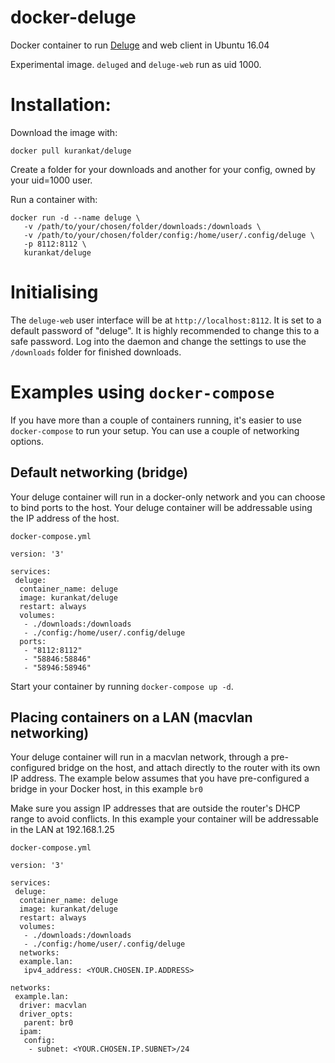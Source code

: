 # docker-deluge
Docker container to run [Deluge](http://deluge-torrent.org/) and web client in Ubuntu 16.04

Experimental image. `deluged` and `deluge-web` run as uid 1000.

# Installation:

Download the image with:

```
docker pull kurankat/deluge
```

Create a folder for your downloads and another for your config, owned by your uid=1000 user.

Run a container with:

```
docker run -d --name deluge \
   -v /path/to/your/chosen/folder/downloads:/downloads \
   -v /path/to/your/chosen/folder/config:/home/user/.config/deluge \
   -p 8112:8112 \
   kurankat/deluge
```

# Initialising

The `deluge-web` user interface will be at `http://localhost:8112`. It is set to a default password of "deluge". It is highly recommended to change this to a safe password. Log into the daemon and change the settings to use the `/downloads` folder for finished downloads.

# Examples using `docker-compose`

If you have more than a couple of containers running, it's easier to use `docker-compose` to run your setup. You can use a couple of networking options.

## Default networking (bridge)

Your deluge container will run in a docker-only network and you can choose to bind ports to the host. Your deluge container will be addressable using the IP address of the host.

`docker-compose.yml`

```
version: '3'

services:
 deluge:
  container_name: deluge
  image: kurankat/deluge
  restart: always
  volumes:
   - ./downloads:/downloads
   - ./config:/home/user/.config/deluge
  ports:
   - "8112:8112"
   - "58846:58846"
   - "58946:58946"
```

Start your container by running `docker-compose up -d`.

## Placing containers on a LAN (macvlan networking)

Your deluge container will run in a macvlan network, through a pre-configured bridge on the host, and attach directly to the router with its own IP address. The example below assumes that you have pre-configured a bridge in your Docker host, in this example `br0`

Make sure you assign IP addresses that are outside the router's DHCP range to avoid conflicts. In this example your container will be addressable in the LAN at 192.168.1.25

`docker-compose.yml`

```
version: '3'

services:
 deluge:
  container_name: deluge
  image: kurankat/deluge
  restart: always
  volumes:
   - ./downloads:/downloads
   - ./config:/home/user/.config/deluge
  networks:
  example.lan:
   ipv4_address: <YOUR.CHOSEN.IP.ADDRESS>

networks:
 example.lan:
  driver: macvlan
  driver_opts:
   parent: br0
  ipam:
   config:
    - subnet: <YOUR.CHOSEN.IP.SUBNET>/24
```
